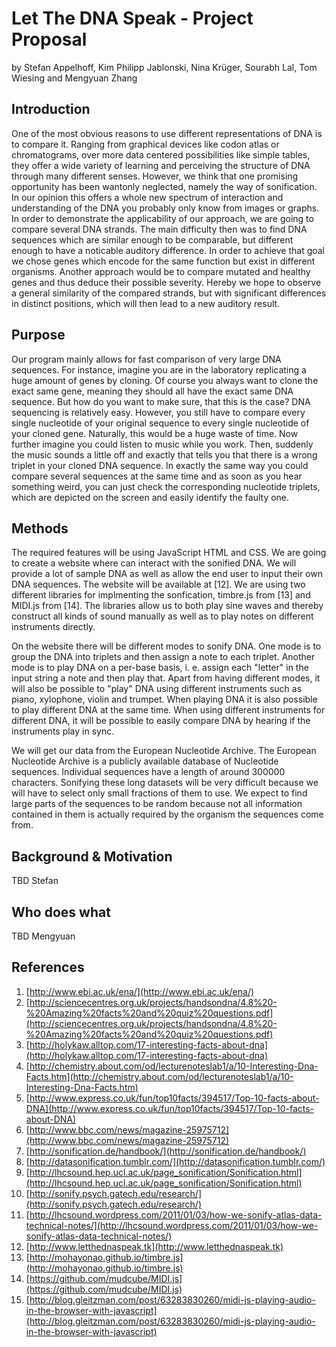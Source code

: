 # Let The DNA Speak - Project Proposal
by Stefan Appelhoff, Kim Philipp Jablonski, Nina Kr&uuml;ger, Sourabh Lal, Tom Wiesing and Mengyuan Zhang

## Introduction
One of the most obvious reasons to use different representations of DNA is to compare it. Ranging from graphical devices like codon atlas or chromatograms, over more data centered possibilities like simple tables, they offer a wide variety of learning and perceiving the structure of DNA through many different senses.
However, we think that one promising opportunity has been wantonly neglected, namely the way of sonification. In our opinion this offers a whole new spectrum of interaction and understanding of the DNA you probably only know from images or graphs.
In order to demonstrate the applicability of our approach, we are going to compare several DNA strands. The main difficulty then was to find DNA sequences which are similar enough to be comparable, but different enough to have a noticable auditory difference.
In order to achieve that goal we chose genes which encode for the same function but exist in different organisms. Another approach would be to compare mutated and healthy genes and thus deduce their possible severity. Hereby we hope to observe a general similarity of the compared strands, but with significant differences in distinct positions, which will then lead to a new auditory result.

## Purpose
Our program mainly allows for fast comparison of very large DNA sequences. For instance, imagine you are in the laboratory replicating a huge amount of genes by cloning. Of course you always want to clone the exact same gene, meaning they should all have the exact same DNA sequence. But how do you want to make sure, that this is the case?
DNA sequencing is relatively easy. However, you still have to compare every single nucleotide of your original sequence to every single nucleotide of your cloned gene. Naturally, this would be a huge waste of time.
Now further imagine you could listen to music while you work. Then, suddenly the music sounds a little off and exactly that tells you that there is a wrong triplet in your cloned DNA sequence. In exactly the same way you could compare several sequences at the same time and as soon as you hear something weird, you can just check the corresponding nucleotide triplets, which are depicted on the screen and easily identify the faulty one. 

## Methods

The required features will be using JavaScript HTML and CSS. We are going to create a website where can interact with the sonified DNA. We will provide a lot of sample DNA as well as allow the end user to input their own DNA sequences. The website will be available at [12]. We are using two different libraries for implmenting the sonfication, timbre.js from [13] and MIDI.js from [14]. The libraries allow us to both play sine waves and thereby construct all kinds of sound manually as well as to play notes on different instruments directly. 

On the website there will be different modes to sonify DNA. One mode is to group the DNA into triplets and then assign a note to each triplet. Another mode is to play DNA on a per-base basis, i. e. assign each "letter" in the input string a note and then play that. Apart from having different modes, it will also be possible to "play" DNA using different instruments such as piano, xylophone, violin and trumpet. When playing DNA it is also possible to play different DNA at the same time. When using different instruments for different DNA, it will be possible to easily compare DNA by hearing if the instruments play in sync. 

We will get our data from the European Nucleotide Archive. The European Nucleotide Archive is a publicly available database of Nucleotide sequences. Individual sequences have a length of around 300000 characters. Sonifying these long datasets will be very difficult because we will have to select only small fractions of them to use. We expect to find large parts of the sequences to be random because not all information contained in them is actually required by the organism the sequences come from.  

## Background & Motivation

TBD Stefan

## Who does what

TBD Mengyuan

## References

1. [http://www.ebi.ac.uk/ena/](http://www.ebi.ac.uk/ena/)
2. [http://sciencecentres.org.uk/projects/handsondna/4.8%20-%20Amazing%20facts%20and%20quiz%20questions.pdf](http://sciencecentres.org.uk/projects/handsondna/4.8%20-%20Amazing%20facts%20and%20quiz%20questions.pdf)
3. [http://holykaw.alltop.com/17-interesting-facts-about-dna](http://holykaw.alltop.com/17-interesting-facts-about-dna)
4. [http://chemistry.about.com/od/lecturenoteslab1/a/10-Interesting-Dna-Facts.htm](http://chemistry.about.com/od/lecturenoteslab1/a/10-Interesting-Dna-Facts.htm)
5. [http://www.express.co.uk/fun/top10facts/394517/Top-10-facts-about-DNA](http://www.express.co.uk/fun/top10facts/394517/Top-10-facts-about-DNA)
6. [http://www.bbc.com/news/magazine-25975712](http://www.bbc.com/news/magazine-25975712)
7. [http://sonification.de/handbook/](http://sonification.de/handbook/)
8. [http://datasonification.tumblr.com/](http://datasonification.tumblr.com/)
9. [http://lhcsound.hep.ucl.ac.uk/page_sonification/Sonification.html](http://lhcsound.hep.ucl.ac.uk/page_sonification/Sonification.html)
10. [http://sonify.psych.gatech.edu/research/](http://sonify.psych.gatech.edu/research/)
11. [http://lhcsound.wordpress.com/2011/01/03/how-we-sonify-atlas-data-technical-notes/](http://lhcsound.wordpress.com/2011/01/03/how-we-sonify-atlas-data-technical-notes/)
12. [http://www.letthednaspeak.tk](http://www.letthednaspeak.tk)
13. [http://mohayonao.github.io/timbre.js](http://mohayonao.github.io/timbre.js)
14. [https://github.com/mudcube/MIDI.js](https://github.com/mudcube/MIDI.js)
15. [http://blog.gleitzman.com/post/63283830260/midi-js-playing-audio-in-the-browser-with-javascript](http://blog.gleitzman.com/post/63283830260/midi-js-playing-audio-in-the-browser-with-javascript)